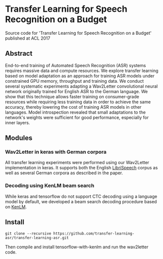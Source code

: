 # Transfer Learning for Speech Recognition on a Budget

Source code for 'Transfer Learning for Speech Recognition on a Budget' published at ACL 2017

## Abstract

End-to-end training of Automated Speech Recognition (ASR) systems requires massive data and compute resources.
We explore transfer learning based on model adaptation as an approach for training ASR models under constrained GPU memory,
throughput and training data. 
We conduct several systematic experiments adapting a Wav2Letter convolutional neural network originally trained for English ASR to the German language.
We show that this technique allows faster training on consumer-grade resources while requiring less training data in order to achieve the same accuracy,
thereby lowering the cost of training ASR models in other languages.
Model introspection revealed that small adaptations to the network's weights were sufficient for good performance, especially for inner layers.

## Modules

### Wav2Letter in keras with German corpora

All transfer learning experiments were performed using our Wav2Letter implementation in keras.
It supports both the English [LibriSpeech](http://www.openslr.org/12) corpus as well as several German corpora as described in the paper.

### Decoding using KenLM beam search

While keras and tensorflow do not support CTC decoding using a language model by default,
we developed a beam search decoding procedure based on [KenLM](http://kheafield.com/code/kenlm/).

## Install

```
git clone --recursive https://github.com/transfer-learning-asr/transfer-learning-asr.git
```

Then compile and install tensorflow-with-kenlm and run the wav2letter code.
